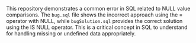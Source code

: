 This repository demonstrates a common error in SQL related to NULL value comparisons. The `bug.sql` file shows the incorrect approach using the = operator with NULL, while `bugSolution.sql` provides the correct solution using the IS NULL operator.  This is a critical concept in SQL to understand for handling missing or undefined data appropriately.